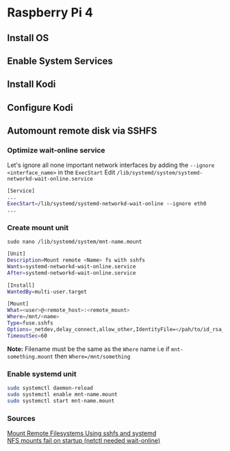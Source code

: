 # Raspberry Pi 4

## Install OS

## Enable System Services

## Install Kodi

## Configure Kodi

## Automount remote disk via SSHFS

### Optimize wait-online service
Let's ignore all none important network interfaces by adding the `--ignore <interface_name>` in the `ExecStart`
Edit `/lib/systemd/system/systemd-networkd-wait-online.service`
```bash
[Service]
...
ExecStart=/lib/systemd/systemd-networkd-wait-online --ignore eth0
...
```

### Create mount unit
`sudo nano /lib/systemd/system/mnt-name.mount`
```bash
[Unit]
Description=Mount remote <Name> fs with sshfs
Wants=systemd-networkd-wait-online.service
After=systemd-networkd-wait-online.service

[Install]
WantedBy=multi-user.target

[Mount]
What=<user>@<remote_host>:<remote_mount>
Where=/mnt/<name>
Type=fuse.sshfs
Options=_netdev,delay_connect,allow_other,IdentityFile=</pah/to/id_rsa_key>,reconnect,ServerAliveInterval=30,ServerAliveCountMax=5,uid=1000,gid=1000,sshfs_debug
TimeoutSec=60
```
**Note:** Filename must be the same as the `Where` name i.e if `mnt-something.mount` then `Where=/mnt/something`

### Enable systemd unit
```bash
sudo systemctl daemon-reload
sudo systemctl enable mnt-name.mount
sudo systemctl start mnt-name.mount
```

### Sources
[Mount Remote Filesystems Using sshfs and systemd](https://www.buggycoder.com/mount-remote-fs-sshfs-systemd/)  
[NFS mounts fail on startup (netctl needed wait-online)](https://bbs.archlinux.org/viewtopic.php?pid=1728151#p1728151)  
